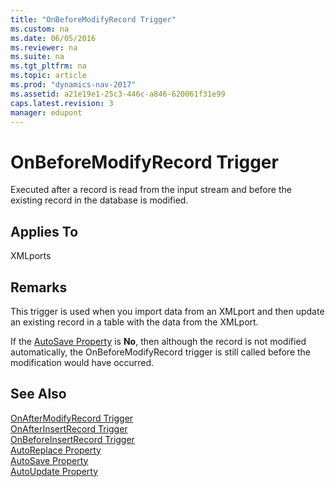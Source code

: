 ```yaml
---
title: "OnBeforeModifyRecord Trigger"
ms.custom: na
ms.date: 06/05/2016
ms.reviewer: na
ms.suite: na
ms.tgt_pltfrm: na
ms.topic: article
ms.prod: "dynamics-nav-2017"
ms.assetid: a21e19e1-25c3-446c-a846-620061f31e99
caps.latest.revision: 3
manager: edupont
---
```

# OnBeforeModifyRecord Trigger
Executed after a record is read from the input stream and before the existing record in the database is modified.  
  
## Applies To  
 XMLports  
  
## Remarks  
 This trigger is used when you import data from an XMLport and then update an existing record in a table with the data from the XMLport.  
  
 If the [AutoSave Property](AutoSave-Property.md) is **No**, then although the record is not modified automatically, the OnBeforeModifyRecord trigger is still called before the modification would have occurred.  
  
## See Also  
 [OnAfterModifyRecord Trigger](OnAfterModifyRecord-Trigger.md)   
 [OnAfterInsertRecord Trigger](OnAfterInsertRecord-Trigger.md)   
 [OnBeforeInsertRecord Trigger](OnBeforeInsertRecord-Trigger.md)   
 [AutoReplace Property](AutoReplace-Property.md)   
 [AutoSave Property](AutoSave-Property.md)   
 [AutoUpdate Property](AutoUpdate-Property.md)